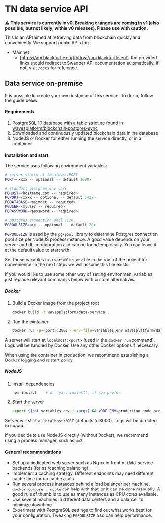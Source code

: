 # TN data service API

**⚠️ This service is currently in v0. Breaking changes are coming in v1 (also possible, but not likely, within v0 releases). Please use with caution.**

This is an API aimed at retrieving data from blockchain quickly and conveniently. We  support public APIs for: 
- Mainnet
  - [https://api.blackturtle.eu/](https://api.blackturtle.eu/)
The provided links should redirect to Swagger API documentation automatically. If not, visit `/docs` for reference.


## Data service on-premise

It is possible to create your own instance of this service. To do so, follow the guide below.

#### Requirements

1. PostgreSQL 10 database with a table stricture found in [wavesplatform/blockchain-postgres-sync](https://github.com/wavesplatform/blockchain-postgres-sync)
2. Downloaded and continuously updated blockchain data in the database
2. NodeJS or Docker for either running the service directly, or in a container

#### Installation and start

The service uses following environment variables:
```bash
# server starts at localhost:PORT
PORT=<xxxx -- optional -- default 3000>

# standart postgres env vars
PGHOST=<hostname.com -- required>
PGPORT=<xxxx -- optional -- default 5432>
PGDATABASE=<mainnet -- required>
PGUSER=<myuser -- required>
PGPASSWORD=<password -- required>

# postgres connection pool size
PGPOOLSIZE=<xx -- optional -- default 20>
```

`PGPOOLSIZE` is used by the `pg-pool` library to determine Postgres connection pool size per NodeJS process instance. A good value depends on your server and db configuration and can be found empirically. You can leave it at the default value to start with.

Set those variables to a `variables.env` file in the root of the project for convenience. In the next steps we will assume this file exists.

If you would like to use some other way of setting environment variables, just replace relevant commands below with custom alternatives.

##### Docker
1. Build a Docker image from the project root
   ```bash
   docker build -t wavesplatform/data-service .
   ```
2. Run the container
   ```bash
   docker run -p=<port>:3000 --env-file=variables.env wavesplatform/data-service
   ```
      
A server will start at `localhost:<port>` (used in the `docker run` command). Logs will be handled by Docker. Use any other Docker options if necessary.
    
When using the container in production, we recommend establishing a Docker logging and restart policy.

##### NodeJS
1. Install dependencies
   ```bash
   npm install    # or `yarn install`, if you prefer
   ```
2. Start the server
   ```bash
   export $(cat variables.env | xargs) && NODE_ENV=production node src/index.js
   ```
      
Server will start at `localhost:PORT` (defaults to 3000). Logs will be directed to stdout.
    
If you decide to use NodeJS directly (without Docker), we recommend using a process manager, such as `pm2`.


#### General recommendations
- Set up a dedicated web server such as Nginx in front of data-service backends (for ssl/caching/balancing)
- Implement a caching strategy. Different endpoints may need different cache time (or no cache at all)
- Run several process instances behind a load balancer per machine. `docker-compose --scale` can help with that, or it can be done manually. A good rule of thumb is to use as many instances as CPU cores available.
- Use several machines in different data centers and a balancer to minimize downtime
- Experiment with PostgreSQL settings to find out what works best for your configuration. Tweaking `PGPOOLSIZE` also can help performance.
